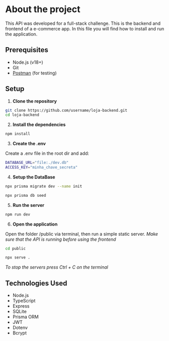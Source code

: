# About the project

This API was developed for a full-stack challenge. This is the backend and frontend of a e-commerce app.
In this file you will find how to install and run the application.

## Prerequisites
- Node.js (v18+)
- Git
- [Postman](https://www.postman.com/) (for testing)

## Setup

1. **Clone the repository**

```bash
git clone https://github.com/username/loja-backend.git
cd loja-backend
```

2. **Install the dependencies**

```bash
npm install
```

3. **Create the .env**

Create a .env file in the root dir and add:
```bash
DATABASE_URL="file:./dev.db"
ACCESS_KEY="minha_chave_secreta"
```

4. **Setup the DataBase**

```bash
npx prisma migrate dev --name init
```
```bash
npx prisma db seed
```

5. **Run the server**

```bash
npm run dev
```

6. **Open the application**

Open the folder /public via terminal, then run a simple static server.
_Make sure that the API is running before using the frontend_

```bash
cd public
```

```bash
npx serve .
```

_To stop the servers press Ctrl + C on the terminal_

## Technologies Used

- Node.js
- TypeScript
- Express
- SQLite
- Prisma ORM
- JWT
- Dotenv
- Bcrypt